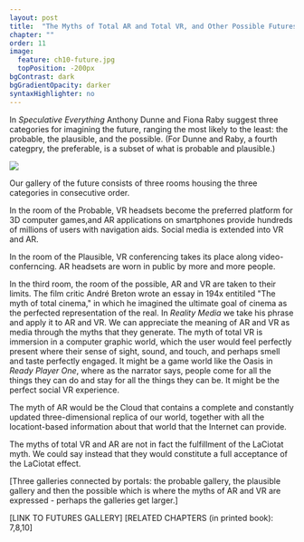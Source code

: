 ```yaml
---
layout: post
title:  "The Myths of Total AR and Total VR, and Other Possible Futures"
chapter: ""
order: 11
image:
  feature: ch10-future.jpg
  topPosition: -200px
bgContrast: dark
bgGradientOpacity: darker
syntaxHighlighter: no
---
```



In *Speculative Everything* Anthony Dunne and Fiona Raby suggest three categories for imagining the future, ranging the most likely to the least: the probable, the plausible, and the possible. (For Dunne and Raby, a fourth categpry, the preferable, is a subset of what is probable and plausible.)

<img class="img img--fullContainer img--16xLeading" src="{{ site.baseurl_book_img }}future.jpg">


Our gallery of the future consists of three rooms housing the three categories in consecutive order.

In the room of the Probable, VR headsets become the preferred platform for 3D computer games,and AR applications on smartphones provide hundreds of millions of users with navigation aids. Social media is extended into VR and AR. 

In the room of the Plausible, VR conferencing takes its place along video-conferncing. AR headsets are worn in public by more and more people. 

In the third room, the room of the possible, AR and VR are taken to their limits. The film critic André Breton wrote an essay in 194x entitiled "The myth of total cinema," in which he imagined the ultimate goal of cinema as the perfected representation of the real. In *Reality Media* we take his phrase and apply it to AR and VR. We can appreciate the meaning of AR and VR as media through the myths that they generate. The myth of total VR is immersion in a computer graphic world, which the user would feel perfectly present where their sense of sight, sound, and touch, and perhaps smell and taste perfectly engaged. It might be a game world like the Oasis in *Ready Player One*, where as the narrator says, people come for all the things they can do and stay for all the things they can be. It might be the perfect social VR experience.

The myth of AR would be the Cloud that contains a complete and constantly updated three-dimensional replica of our world, together with all the locationt-based information about that world that the Internet can provide. 

The myths of total VR and AR are not in fact the fulfillment of the LaCiotat myth. We could say instead that they would constitute a full acceptance of the LaCiotat effect. 

[Three galleries connected by portals: the probable gallery, the plausible gallery and then the possible which is where the myths of AR and VR are expressed - perhaps the galleries get larger.]

\[LINK TO FUTURES GALLERY\]
\[RELATED CHAPTERS (in printed book): 7,8,10\]
